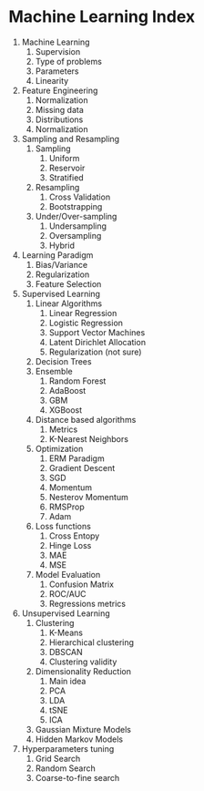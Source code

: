 # Machine Learning Index

1. Machine Learning
   1. Supervision
   2. Type of problems
   3. Parameters
   4. Linearity
2. Feature Engineering
   1. Normalization
   2. Missing data
   3. Distributions
   4. Normalization
3. Sampling and Resampling
   1. Sampling
      1. Uniform
      2. Reservoir
      3. Stratified
   2. Resampling
      1. Cross Validation
      2. Bootstrapping
   3. Under/Over-sampling
      1. Undersampling
      2. Oversampling
      3. Hybrid 
4. Learning Paradigm
   1. Bias/Variance
   2. Regularization
   3. Feature Selection
5. Supervised Learning
   1. Linear Algorithms
      1. Linear Regression
      2. Logistic Regression
      3. Support Vector Machines
      4. Latent Dirichlet Allocation
      5. Regularization (not sure)
   2. Decision Trees
   3. Ensemble
      1. Random Forest
      2. AdaBoost
      3. GBM
      4. XGBoost
   4. Distance based algorithms
      1. Metrics
      2. K-Nearest Neighbors
   5. Optimization
      1. ERM Paradigm
      2. Gradient Descent
      3. SGD
      4. Momentum
      5. Nesterov Momentum
      6. RMSProp
      7. Adam
   6. Loss functions
      1. Cross Entopy
      2. Hinge Loss
      3. MAE
      4. MSE
   7. Model Evaluation
      1. Confusion Matrix
      2. ROC/AUC
      3. Regressions metrics
6. Unsupervised Learning
   1. Clustering
      1. K-Means
      2. Hierarchical clustering
      3. DBSCAN
      4. Clustering validity
   2. Dimensionality Reduction
      1. Main idea
      2. PCA
      3. LDA
      4. tSNE
      5. ICA
   3. Gaussian Mixture Models
   4. Hidden Markov Models
7. Hyperparameters tuning  
   1. Grid Search
   2. Random Search
   3. Coarse-to-fine search